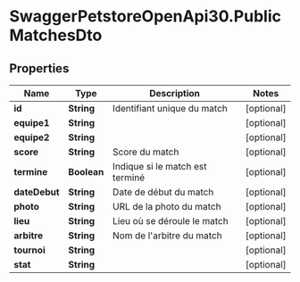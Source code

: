 # SwaggerPetstoreOpenApi30.PublicMatchesDto

## Properties

Name | Type | Description | Notes
------------ | ------------- | ------------- | -------------
**id** | **String** | Identifiant unique du match | [optional] 
**equipe1** | **String** |  | [optional] 
**equipe2** | **String** |  | [optional] 
**score** | **String** | Score du match | [optional] 
**termine** | **Boolean** | Indique si le match est terminé | [optional] 
**dateDebut** | **String** | Date de début du match | [optional] 
**photo** | **String** | URL de la photo du match | [optional] 
**lieu** | **String** | Lieu où se déroule le match | [optional] 
**arbitre** | **String** | Nom de l&#39;arbitre du match | [optional] 
**tournoi** | **String** |  | [optional] 
**stat** | **String** |  | [optional] 


